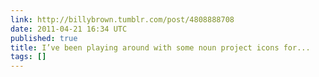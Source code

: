 ```yaml
---
link: http://billybrown.tumblr.com/post/4808888708
date: 2011-04-21 16:34 UTC
published: true
title: I’ve been playing around with some noun project icons for...
tags: []
---
```



